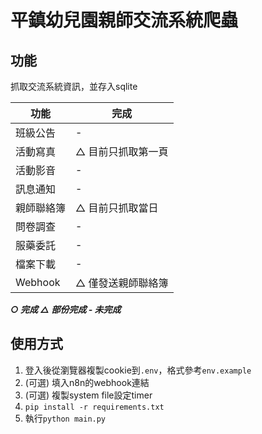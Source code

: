 # 平鎮幼兒園親師交流系統爬蟲

## 功能

抓取交流系統資訊，並存入sqlite

| 功能 | 完成 |
| ---- | ---- |
| 班級公告 | - |
| 活動寫真 | △  目前只抓取第一頁|
| 活動影音 | - |
| 訊息通知 | - |
| 親師聯絡簿 | △ 目前只抓取當日 |
| 問卷調查 | - |
| 服藥委託 | - |
| 檔案下載 | - |
| Webhook | △ 僅發送親師聯絡簿 |

***○ 完成 △ 部份完成 - 未完成***

## 使用方式

1. 登入後從瀏覽器複製cookie到`.env`，格式參考`env.example`
2. (可選) 填入n8n的webhook連結
3. (可選) 複製system file設定timer
4. `pip install -r requirements.txt`
5. 執行`python main.py`